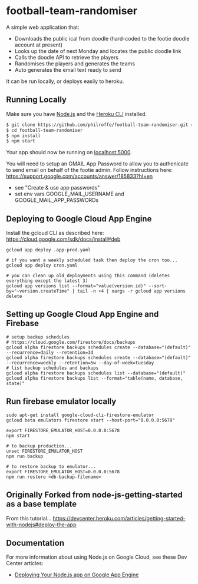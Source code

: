 # football-team-randomiser

A simple web application that:
- Downloads the public ical from doodle (hard-coded to the footie doodle account at present)
- Looks up the date of next Monday and locates the public doodle link
- Calls the doodle API to retrieve the players
- Randomises the players and generates the teams
- Auto generates the email text ready to send

It can be run locally, or deploys easily to heroku.

## Running Locally

Make sure you have [Node.js](http://nodejs.org/) and the [Heroku CLI](https://cli.heroku.com/) installed.

```sh
$ git clone https://github.com/philroffe/football-team-randomiser.git # or clone your own fork
$ cd football-team-randomiser
$ npm install
$ npm start
```

Your app should now be running on [localhost:5000](http://localhost:5000/).

You will need to setup an GMAIL App Password to allow you to authenicate to send email on behalf of the footie admin.  Follow instructions here:
https://support.google.com/accounts/answer/185833?hl=en
 - see "Create & use app passwords"
 - set env vars GOOGLE_MAIL_USERNAME and GOOGLE_MAIL_APP_PASSWORDs


## Deploying to Google Cloud App Engine

Install the gcloud CLI as described here: https://cloud.google.com/sdk/docs/install#deb

```
gcloud app deploy .app-prod.yaml

# if you want a weekly scheduled task then deploy the cron too...
gcloud app deploy cron.yaml
```
```
# you can clean up old deployments using this command (deletes everything except the latest 3)
gcloud app versions list --format="value(version.id)" --sort-by="~version.createTime" | tail -n +4 | xargs -r gcloud app versions delete
```

## Setting up Google Cloud App Engine and Firebase

```
# setup backup schedules
# https://cloud.google.com/firestore/docs/backups
gcloud alpha firestore backups schedules create --database="(default)" --recurrence=daily --retention=3d
gcloud alpha firestore backups schedules create --database="(default)" --recurrence=weekly --retention=5w --day-of-week=tuesday
# list backup schedules and backups
gcloud alpha firestore backups schedules list --database="(default)"
gcloud alpha firestore backups list --format="table(name, database, state)"
```

## Run firebase emulator locally

```
sudo apt-get install google-cloud-cli-firestore-emulator
gcloud beta emulators firestore start --host-port="0.0.0.0:5678"

export FIRESTORE_EMULATOR_HOST=0.0.0.0:5678
npm start

```

```
# to backup production...
unset FIRESTORE_EMULATOR_HOST
npm run backup

# to restore backup to emulator...
export FIRESTORE_EMULATOR_HOST=0.0.0.0:5678
npm run restore <db-backup-filename>

```

## Originally Forked from node-js-getting-started as a base template

From this tutorial...
https://devcenter.heroku.com/articles/getting-started-with-nodejs#deploy-the-app

## Documentation

For more information about using Node.js on Google Cloud, see these Dev Center articles:

- [Deploying Your Node.js app on Google App Engine](https://cloud.google.com/appengine/docs/standard/nodejs/building-app/deploying-web-service)

